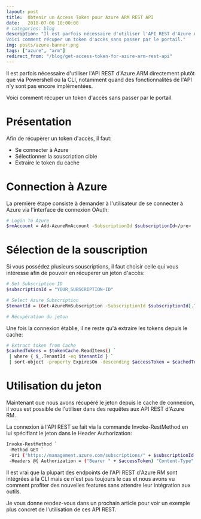 ```yaml
---
layout: post
title:  Obtenir un Access Token pour Azure ARM REST API
date:   2018-07-06 10:00:00
# categories: blog
description: "Il est parfois nécessaire d'utiliser l'API REST d'Azure ARM directement plutôt que via Powershell ou la CLI, notamment quand des fonctionnalités de l'API n'y sont pas encore implémentées.
Voici comment récuper un token d'accès sans passer par le portail."
img: posts/azure-banner.png
tags: ["azure", "arm"]
redirect_from: "/blog/get-access-token-for-azure-arm-rest-api"
---
```


Il est parfois nécessaire d'utiliser l'API REST d'Azure ARM directement plutôt que via Powershell ou la CLI, notamment quand des fonctionnalités de l'API n'y sont pas encore implémentées.

Voici comment récuper un token d'accès sans passer par le portail.

# Présentation

Afin de récupèrer un token d'accès, il faut:

*   Se connecter à Azure
*   Sélectionner la souscription cible
*   Extraire le token du cache

# Connection à Azure

La première étape consiste à demander à l'utilisateur de se connecter à Azure via l'interface de connexion OAuth:

```bash
# Login To Azure  
$rmAccount = Add-AzureRmAccount -SubscriptionId $subscriptionId</pre>
```

# Sélection de la souscription

Si vous possédez plusieurs souscriptions, il faut choisir celle qui vous intéresse afin de pouvoir en récuperer un jeton d'accès:

```bash
# Set Subscription ID  
$subscriptionId = "YOUR_SUBSCRIPTION-ID"  

# Select Azure Subscription  
$tenantId = (Get-AzureRmSubscription -SubscriptionId $subscriptionId).TenantId</pre>

# Récupération du jeton
```

Une fois la connexion établie, il ne reste qu'à extraire les tokens depuis le cache:

```bash
# Extract token from Cache
$cachedTokens = $tokenCache.ReadItems() `
 | where { $_.TenantId -eq $tenantId } `
 | sort-object -property ExpiresOn -descending $accessToken = $cachedTokens[0].Accesstoken</pre>
```

# Utilisation du jeton

Maintenant que nous avons récupéré le jeton depuis le cache de connexion, il vous est possible de l'utiliser dans des requêtes aux API REST d'Azure RM.

La connexion à l'API REST se fait via la commande Invoke-RestMethod en lui spécifiant le jeton dans le Header Authorization:

```bash
Invoke-RestMethod `
 -Method GET `
 -Uri ("https://management.azure.com/subscriptions/" + $subscriptionId + "/resources/" + "?api-version=2018-02-01") `
 -Headers @{ Authorization = ("Bearer " + $accessToken) "Content-Type" = "application/json" }
```

Il est vrai que la plupart des endpoints de l'API REST d'Azure RM sont intégrées à la CLI mais ce n'est pas toujours le cas et nous avons vu comment profiter des nouvelles features sans attendre leur intégration aux outils.

Je vous donne rendez-vous dans un prochain article pour voir un exemple plus concret de l'utilisation de ces API REST.